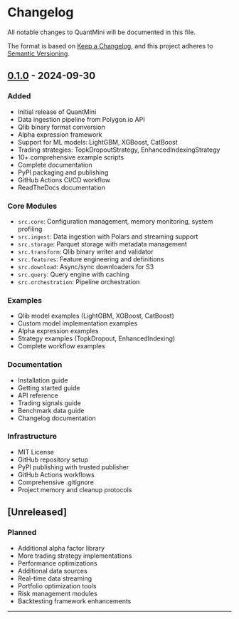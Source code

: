 # Changelog

All notable changes to QuantMini will be documented in this file.

The format is based on [Keep a Changelog](https://keepachangelog.com/en/1.0.0/),
and this project adheres to [Semantic Versioning](https://semver.org/spec/v2.0.0.html).

## [0.1.0] - 2024-09-30

### Added
- Initial release of QuantMini
- Data ingestion pipeline from Polygon.io API
- Qlib binary format conversion
- Alpha expression framework
- Support for ML models: LightGBM, XGBoost, CatBoost
- Trading strategies: TopkDropoutStrategy, EnhancedIndexingStrategy
- 10+ comprehensive example scripts
- Complete documentation
- PyPI packaging and publishing
- GitHub Actions CI/CD workflow
- ReadTheDocs documentation

### Core Modules
- `src.core`: Configuration management, memory monitoring, system profiling
- `src.ingest`: Data ingestion with Polars and streaming support
- `src.storage`: Parquet storage with metadata management
- `src.transform`: Qlib binary writer and validator
- `src.features`: Feature engineering and definitions
- `src.download`: Async/sync downloaders for S3
- `src.query`: Query engine with caching
- `src.orchestration`: Pipeline orchestration

### Examples
- Qlib model examples (LightGBM, XGBoost, CatBoost)
- Custom model implementation examples
- Alpha expression examples
- Strategy examples (TopkDropout, EnhancedIndexing)
- Complete workflow examples

### Documentation
- Installation guide
- Getting started guide
- API reference
- Trading signals guide
- Benchmark data guide
- Changelog documentation

### Infrastructure
- MIT License
- GitHub repository setup
- PyPI publishing with trusted publisher
- GitHub Actions workflows
- Comprehensive .gitignore
- Project memory and cleanup protocols

## [Unreleased]

### Planned
- Additional alpha factor library
- More trading strategy implementations
- Performance optimizations
- Additional data sources
- Real-time data streaming
- Portfolio optimization tools
- Risk management modules
- Backtesting framework enhancements

---

[0.1.0]: https://github.com/nittygritty-zzy/quantmini/releases/tag/v0.1.0
